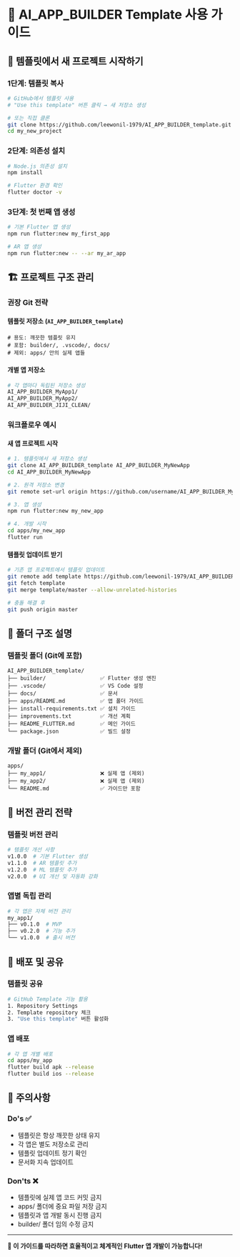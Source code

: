 # 📖 AI_APP_BUILDER Template 사용 가이드

## 🚀 **템플릿에서 새 프로젝트 시작하기**

### **1단계: 템플릿 복사**

```bash
# GitHub에서 템플릿 사용
# "Use this template" 버튼 클릭 → 새 저장소 생성

# 또는 직접 클론
git clone https://github.com/leewonil-1979/AI_APP_BUILDER_template.git my_new_project
cd my_new_project
```

### **2단계: 의존성 설치**

```bash
# Node.js 의존성 설치
npm install

# Flutter 환경 확인
flutter doctor -v
```

### **3단계: 첫 번째 앱 생성**

```bash
# 기본 Flutter 앱 생성
npm run flutter:new my_first_app

# AR 앱 생성
npm run flutter:new -- --ar my_ar_app
```

## 🏗️ **프로젝트 구조 관리**

### **권장 Git 전략**

#### **템플릿 저장소** (`AI_APP_BUILDER_template`)

```
# 용도: 깨끗한 템플릿 유지
# 포함: builder/, .vscode/, docs/
# 제외: apps/ 안의 실제 앱들
```

#### **개별 앱 저장소**

```bash
# 각 앱마다 독립된 저장소 생성
AI_APP_BUILDER_MyApp1/
AI_APP_BUILDER_MyApp2/
AI_APP_BUILDER_JIJI_CLEAN/
```

### **워크플로우 예시**

#### **새 앱 프로젝트 시작**

```bash
# 1. 템플릿에서 새 저장소 생성
git clone AI_APP_BUILDER_template AI_APP_BUILDER_MyNewApp
cd AI_APP_BUILDER_MyNewApp

# 2. 원격 저장소 변경
git remote set-url origin https://github.com/username/AI_APP_BUILDER_MyNewApp.git

# 3. 앱 생성
npm run flutter:new my_new_app

# 4. 개발 시작
cd apps/my_new_app
flutter run
```

#### **템플릿 업데이트 받기**

```bash
# 기존 앱 프로젝트에서 템플릿 업데이트
git remote add template https://github.com/leewonil-1979/AI_APP_BUILDER_template.git
git fetch template
git merge template/master --allow-unrelated-histories

# 충돌 해결 후
git push origin master
```

## 📂 **폴더 구조 설명**

### **템플릿 폴더** (Git에 포함)

```
AI_APP_BUILDER_template/
├── builder/                 ✅ Flutter 생성 엔진
├── .vscode/                 ✅ VS Code 설정
├── docs/                    ✅ 문서
├── apps/README.md           ✅ 앱 폴더 가이드
├── install-requirements.txt ✅ 설치 가이드
├── improvements.txt         ✅ 개선 계획
├── README_FLUTTER.md        ✅ 메인 가이드
└── package.json             ✅ 빌드 설정
```

### **개발 폴더** (Git에서 제외)

```
apps/
├── my_app1/                 ❌ 실제 앱 (제외)
├── my_app2/                 ❌ 실제 앱 (제외)
└── README.md                ✅ 가이드만 포함
```

## 🔄 **버전 관리 전략**

### **템플릿 버전 관리**

```bash
# 템플릿 개선 사항
v1.0.0  # 기본 Flutter 생성
v1.1.0  # AR 템플릿 추가
v1.2.0  # ML 템플릿 추가
v2.0.0  # UI 개선 및 자동화 강화
```

### **앱별 독립 관리**

```bash
# 각 앱은 자체 버전 관리
my_app1/
├── v0.1.0  # MVP
├── v0.2.0  # 기능 추가
└── v1.0.0  # 출시 버전
```

## 🚀 **배포 및 공유**

### **템플릿 공유**

```bash
# GitHub Template 기능 활용
1. Repository Settings
2. Template repository 체크
3. "Use this template" 버튼 활성화
```

### **앱 배포**

```bash
# 각 앱 개별 배포
cd apps/my_app
flutter build apk --release
flutter build ios --release
```

## 📝 **주의사항**

### **Do's ✅**

- 템플릿은 항상 깨끗한 상태 유지
- 각 앱은 별도 저장소로 관리
- 템플릿 업데이트 정기 확인
- 문서화 지속 업데이트

### **Don'ts ❌**

- 템플릿에 실제 앱 코드 커밋 금지
- apps/ 폴더에 중요 파일 저장 금지
- 템플릿과 앱 개발 동시 진행 금지
- builder/ 폴더 임의 수정 금지

---

**🎯 이 가이드를 따라하면 효율적이고 체계적인 Flutter 앱 개발이 가능합니다!**
